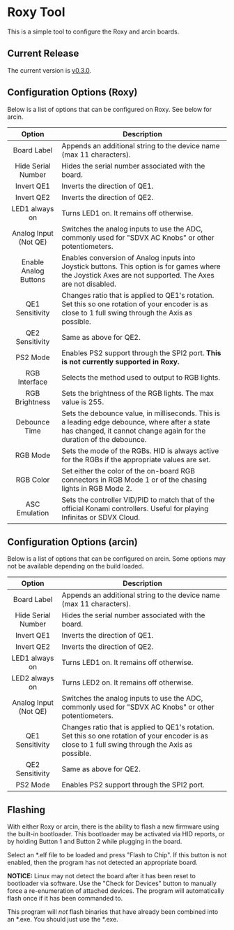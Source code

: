 # Roxy Tool

This is a simple tool to configure the Roxy and arcin boards.

## Current Release

The current version is [v0.3.0](https://github.com/veroxzik/roxy-tool/releases).

## Configuration Options (Roxy)

Below is a list of options that can be configured on Roxy. See below for arcin.

| Option | Description |
| :----: | ----------- |
| Board Label | Appends an additional string to the device name (max 11 characters). |
| Hide Serial Number | Hides the serial number associated with the board. |
| Invert QE1 | Inverts the direction of QE1. |
| Invert QE2 | Inverts the direction of QE2. |
| LED1 always on | Turns LED1 on. It remains off otherwise. |
| Analog Input (Not QE) | Switches the analog inputs to use the ADC, commonly used for "SDVX AC Knobs" or other potentiometers. |
| Enable Analog Buttons | Enables conversion of Analog inputs into Joystick buttons. This option is for games where the Joystick Axes are not supported. The Axes are not disabled. |
| QE1 Sensitivity | Changes ratio that is applied to QE1's rotation. Set this so one rotation of your encoder is as close to 1 full swing through the Axis as possible. |
| QE2 Sensitivity | Same as above for QE2. |
| PS2 Mode| Enables PS2 support through the SPI2 port. **This is not currently supported in Roxy.** |
| RGB Interface | Selects the method used to output to RGB lights. |
| RGB Brightness | Sets the brightness of the RGB lights. The max value is 255. |
| Debounce Time | Sets the debounce value, in milliseconds. This is a leading edge debounce, where after a state has changed, it cannot change again for the duration of the debounce. |
| RGB Mode | Sets the mode of the RGBs. HID is always active for the RGBs if the appropriate values are set. |
| RGB Color | Set either the color of the on-board RGB connectors in RGB Mode 1 or of the chasing lights in RGB Mode 2. |
| ASC Emulation | Sets the controller VID/PID to match that of the official Konami controllers. Useful for playing Infinitas or SDVX Cloud. |

## Configuration Options (arcin)

Below is a list of options that can be configured on arcin. Some options may not be available depending on the build loaded.

| Option | Description |
| :----: | ----------- |
| Board Label | Appends an additional string to the device name (max 11 characters). |
| Hide Serial Number | Hides the serial number associated with the board. |
| Invert QE1 | Inverts the direction of QE1. |
| Invert QE2 | Inverts the direction of QE2. |
| LED1 always on | Turns LED1 on. It remains off otherwise. |
| LED2 always on | Turns LED2 on. It remains off otherwise. |
| Analog Input (Not QE) | Switches the analog inputs to use the ADC, commonly used for "SDVX AC Knobs" or other potentiometers. |
| QE1 Sensitivity | Changes ratio that is applied to QE1's rotation. Set this so one rotation of your encoder is as close to 1 full swing through the Axis as possible. |
| QE2 Sensitivity | Same as above for QE2. |
| PS2 Mode| Enables PS2 support through the SPI2 port.

## Flashing

With either Roxy or arcin, there is the ability to flash a new firmware using the built-in bootloader. This bootloader may be activated via HID reports, or by holding Button 1 and Button 2 while plugging in the board.

Select an *.elf file to be loaded and press "Flash to Chip". If this button is not enabled, then the program has not detected an appropriate board.

**NOTICE:** Linux may not detect the board after it has been reset to bootloader via software. Use the "Check for Devices" button to manually force a re-enumeration of attached devices. The program will automatically flash once if it has been commanded to.

This program will *not* flash binaries that have already been combined into an *.exe. You should just use the *.exe.